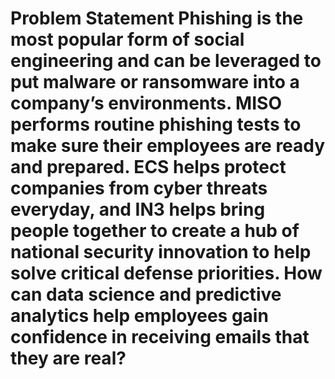 <h1> Problem Statement
  
</body>
Phishing is the most popular form of social engineering and can be leveraged to put malware or ransomware into a company’s environments. MISO performs routine phishing tests to make sure their employees are ready and prepared. ECS helps protect companies from cyber threats everyday, and IN3 helps bring people together to create a hub of national security innovation to help solve critical defense priorities. How can data science and predictive analytics help employees gain confidence in receiving emails that they are real?
